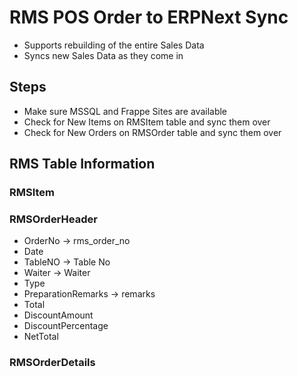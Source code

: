 # RMS POS Order to ERPNext Sync

- Supports rebuilding of the entire Sales Data
- Syncs new Sales Data as they come in

## Steps
- Make sure MSSQL and Frappe Sites are available
- Check for New Items on RMSItem table and sync them over
- Check for New Orders on RMSOrder table and sync them over

## RMS Table Information

### RMSItem


### RMSOrderHeader
  - OrderNo -> rms_order_no
  - Date
  - TableNO -> Table No
  - Waiter -> Waiter
  - Type
  - PreparationRemarks -> remarks
  - Total
  - DiscountAmount
  - DiscountPercentage
  - NetTotal

### RMSOrderDetails